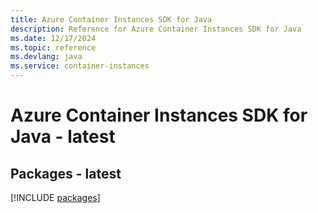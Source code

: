 ```yaml
---
title: Azure Container Instances SDK for Java
description: Reference for Azure Container Instances SDK for Java
ms.date: 12/17/2024
ms.topic: reference
ms.devlang: java
ms.service: container-instances
---
```

# Azure Container Instances SDK for Java - latest
## Packages - latest
[!INCLUDE [packages](container-instances-index.md)]